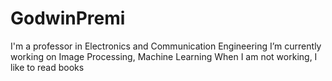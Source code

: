 # GodwinPremi
I'm a professor in Electronics and Communication Engineering
I’m currently working on  Image Processing, Machine Learning
When I am not working, I like to read books
